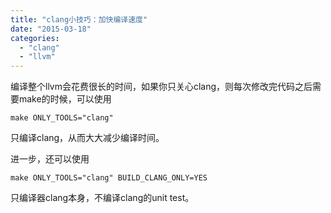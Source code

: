 ```yaml
---
title: "clang小技巧：加快编译速度"
date: "2015-03-18"
categories: 
  - "clang"
  - "llvm"
---
```


编译整个llvm会花费很长的时间，如果你只关心clang，则每次修改完代码之后需要make的时候，可以使用

`make ONLY_TOOLS="clang"`

只编译clang，从而大大减少编译时间。

进一步，还可以使用

`make ONLY_TOOLS="clang" BUILD_CLANG_ONLY=YES`

只编译器clang本身，不编译clang的unit test。
